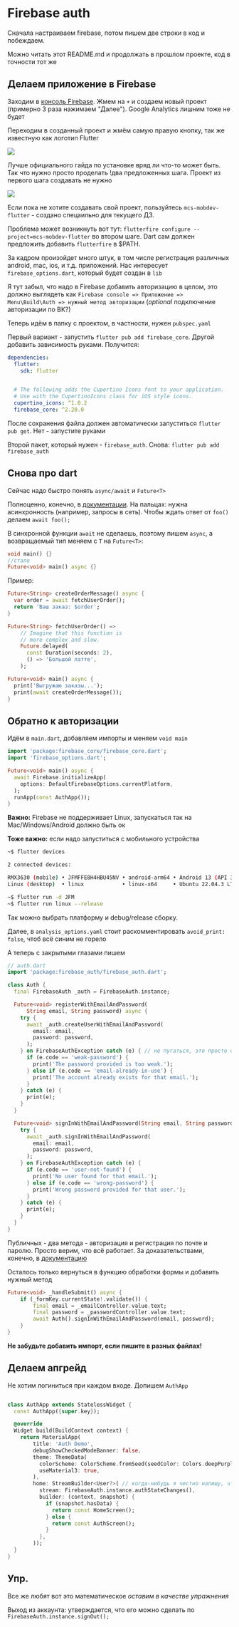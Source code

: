 # Firebase auth

Сначала настраиваем firebase, потом пишем две строки в код и побеждаем.

Можно читать этот README.md и продолжать в прошлом проекте, код в точности тот же 

## Делаем приложение в Firebase 

Заходим в [консоль Firebase](https://console.firebase.google.com/u/0/). Жмем на `+` и создаем новый проект (примерно 3 раза нажимаем "Далее"). Google Analytics лишним тоже не будет

Переходим в созданный проект и жмём самую правую кнопку, так же известную как логотип Flutter

![](img/firebase.png) 

Лучше официального гайда по установке вряд ли что-то может быть. Так что нужно просто проделать !два предложенных шага. Проект из первого шага создавать не нужно 

![](img/ffinstall.png)

Если пока не хотите создавать свой проект, пользуйтесь `mcs-mobdev-flutter` - создано спецаильно для текущего ДЗ.

Проблема может возникнуть вот тут: `flutterfire configure --project=mcs-mobdev-flutter` во втором шаге. Dart сам должен предложить добавить `flutterfire` в $PATH.

За кадром произойдет много штук, в том числе регистрация различных android, mac, ios, и т.д. приложений. Нас интересует `firebase_options.dart`, который будет создан в `lib`

Я тут забыл, что надо в Firebase добавить авторизацию в целом, это должно выглядеть как `Firebase console => Приложение => Menu\Build\Auth => нужный метод авторизации` (*optional* подключение авторизации по ВК?)

Теперь идём в папку с проектом, в частности, нужен `pubspec.yaml`

Первый вариант - запустить `flutter pub add firebase_core`. Другой добавить зависимость руками. Получится: 

```yaml
dependencies:
  flutter:
    sdk: flutter


  # The following adds the Cupertino Icons font to your application.
  # Use with the CupertinoIcons class for iOS style icons.
  cupertino_icons: ^1.0.2
  firebase_core: ^2.20.0
```

После сохранения файла должен автоматически запуститься `flutter pub get`. Нет - запустите руками

Второй пакет, который нужен - `firebase_auth`. Снова: `flutter pub add firebase_auth`

## Снова про dart

Сейчас надо быстро понять `async/await` и `Future<T>`

Полноценно, конечно, в [документации](https://dart.dev/codelabs/async-await). На пальцах: нужна асинхронность (например, запросы в сеть). Чтобы ждать ответ от `foo()` делаем `await foo();`

В синхронной функции `await` не сделаешь, поэтому пишем `async`, а возвращаемый тип меняем с `T` на `Future<T>`:

```dart
void main() {}
//стало
Future<void> main() async {}
```

Пример:

```dart
Future<String> createOrderMessage() async {
  var order = await fetchUserOrder();
  return 'Ваш заказ: $order';
}

Future<String> fetchUserOrder() =>
    // Imagine that this function is
    // more complex and slow.
    Future.delayed(
      const Duration(seconds: 2),
      () => 'Большой латте',
    );

Future<void> main() async {
  print('Выгружаю заказы...');
  print(await createOrderMessage());
}
```

## Обратно к авторизации

Идём в `main.dart`, добавляем импорты и меняем `void main`

```dart
import 'package:firebase_core/firebase_core.dart';
import 'firebase_options.dart';

Future<void> main() async {
  await Firebase.initializeApp(
    options: DefaultFirebaseOptions.currentPlatform,
  );
  runApp(const AuthApp());
}
```

**Важно:** Firebase не поддерживает Linux, запускаться так на Mac/Windows/Android должно быть ок 

**Тоже важно:** если надо запуститься с мобильного устройства

```bash
~$ flutter devices 

2 connected devices:

RMX3630 (mobile) • JFMFFE8H4HBU45NV • android-arm64 • Android 13 (API 33)
Linux (desktop)  • linux            • linux-x64     • Ubuntu 22.04.3 LTS 6.2.0-35-generic

~$ flutter run -d JFM
~$ flutter run linux --release 
```
Так можно выбрать платформу и debug/release сборку. 


Далее, в `analysis_options.yaml` стоит раскомментировать `avoid_print: false`, чтоб всё синим не горело

А теперь с закрытыми глазами пишем 

```dart 
// auth.dart
import 'package:firebase_auth/firebase_auth.dart';

class Auth {
  final FirebaseAuth _auth = FirebaseAuth.instance;

  Future<void> registerWithEmailAndPassword(
      String email, String password) async {
    try {
      await _auth.createUserWithEmailAndPassword(
        email: email,
        password: password,
      );
    } on FirebaseAuthException catch (e) { // не пугаться, это просто dart try-catch
      if (e.code == 'weak-password') {
        print('The password provided is too weak.');
      } else if (e.code == 'email-already-in-use') {
        print('The account already exists for that email.');
      }
    } catch (e) {
      print(e);
    }
  }

  Future<void> signInWithEmailAndPassword(String email, String password) async {
    try {
      await _auth.signInWithEmailAndPassword(
        email: email,
        password: password,
      );
    } on FirebaseAuthException catch (e) {
      if (e.code == 'user-not-found') {
        print('No user found for that email.');
      } else if (e.code == 'wrong-password') {
        print('Wrong password provided for that user.');
      }
    } catch (e) {
      print(e);
    }
  }
}
```

Публичных - два метода - авторизация и регистрация по почте и паролю. Просто верим, что всё работает. За доказательствами, конечно, в [документацию](https://firebase.google.com/docs/auth/flutter/start?hl=en&authuser=0)

Осталось только вернуться в функцию обработки формы и добавить нужный метод

```dart
Future<void> _handleSubmit() async {
    if (_formKey.currentState!.validate()) {
        final email = _emailController.value.text;
        final password = _passwordController.value.text;
        await Auth().signInWithEmailAndPassword(email, password);
    }
}
```

**Не забудьте добавить импорт, если пишите в разных файлах!**

## Делаем апгрейд

Не хотим логиниться при каждом входе. Допишем `AuthApp`

```dart

class AuthApp extends StatelessWidget {
  const AuthApp({super.key});

  @override
  Widget build(BuildContext context) {
    return MaterialApp(
        title: 'Auth Demo',
        debugShowCheckedModeBanner: false,
        theme: ThemeData(
          colorScheme: ColorScheme.fromSeed(seedColor: Colors.deepPurple),
          useMaterial3: true,
        ),
        home: StreamBuilder<User?>( // когда-нибудь я честно напишу, что это такое. пока - поверьте, так правда можно 
          stream: FirebaseAuth.instance.authStateChanges(),
          builder: (context, snapshot) {
            if (snapshot.hasData) {
              return const HomeScreen();
            } else {
              return const AuthScreen();
            }
          },
        ));
  }
}
```

## Упр.

Все же любят вот это математическое *оставим в качестве упражнения*

Выход из аккаунта: утверждается, что его можно сделать по `FirebaseAuth.instance.signOut();`